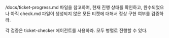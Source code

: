 /docs/ticket-progress.md 파일을 참고하여, 현재 진행 상태를 확인하고, 완수되었으나 아직 check.md 파일이 생성되지 않은 모든 티켓에 대해서 정상 구현 여부를 검증하라.

각 검증은 ticket-checker 에이전트를 사용하라. 모두 병렬로 진행할 수 있다.
